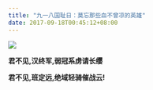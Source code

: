 ```yaml
---
title: "九一八国耻日：莫忘那些血不曾凉的英雄"
date: 2017-09-18T00:45:12+08:00
---
```



![](918.jpg)


**君不见,汉终军,弱冠系虏请长缨**

**君不见,班定远,绝域轻骑催战云!**